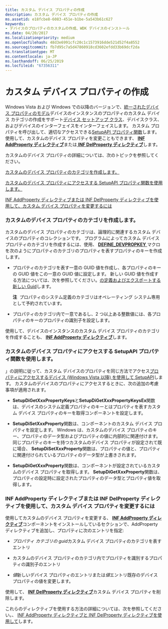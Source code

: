 ```yaml
---
title: カスタム デバイス プロパティの作成
description: カスタム デバイス プロパティの作成
ms.assetid: e18fcbe8-6083-451e-b1be-5a543b61c627
keywords:
- デバイスのプロパティのカスタムの作成、WDK デバイスのインストール
ms.date: 04/20/2017
ms.localizationpriority: medium
ms.openlocfilehash: 48d3e6991cfc20c1c1573916dde521d52f4a8552
ms.sourcegitcommit: fb7d95c7a5d47860918cd3602efdd33b69dcf2da
ms.translationtype: MT
ms.contentlocale: ja-JP
ms.lasthandoff: 06/25/2019
ms.locfileid: "67356311"
---
```

# <a name="creating-custom-device-properties"></a>カスタム デバイス プロパティの作成


Windows Vista および Windows での以降のバージョンで、[統一されたデバイス プロパティのモデル](unified-device-property-model--windows-vista-and-later-.md)デバイスのインスタンスのプロパティのカスタム デバイス カテゴリの作成をサポート[デバイス セットアップ クラス](device-setup-classes.md)、デバイスクラス、およびデバイスのインターフェイスをインターフェイスします。 カスタム プロパティを呼び出して、適切なアクセスできる[SetupAPI プロパティ関数](https://docs.microsoft.com/previous-versions/ff541483(v=vs.85))します。 使用して、カスタムのデバイス プロパティを変更こともできます、 [ **INF AddProperty ディレクティブ**](inf-addproperty-directive.md)または[ **INF DelProperty ディレクティブ**](inf-delproperty-directive.md)します。

カスタムのデバイス プロパティの詳細については、次のトピックを参照してください。

[カスタムのデバイス プロパティのカテゴリを作成します。](#creating-custom-device-property-categories)

[カスタムのデバイス プロパティにアクセスする SetupAPI プロパティ関数を使用します。](#using-the-setupapi-property-functions-to-access-custom-device-properti)

[INF AddProperty ディレクティブまたは INF DelProperty ディレクティブを使用して、カスタム デバイス プロパティを変更するには](#using-the-inf-addproperty-directive-or-the-inf-delproperty-directive-t)

### <a href="" id="creating-custom-device-property-categories"></a> カスタムのデバイス プロパティのカテゴリを作成します。

カスタムのデバイス プロパティのカテゴリは、論理的に関連するカスタム デバイスのプロパティのコレクションです。 プログラムによってカスタム デバイス プロパティのカテゴリを作成するには、使用、 [ **DEFINE_DEVPROPKEY** ](https://docs.microsoft.com/windows-hardware/drivers/install/define-devpropkey)マクロを次のようにプロパティのカテゴリのプロパティを表すプロパティのキーを作成します。

-   プロパティのカテゴリを表す一意の GUID 値を作成し、各プロパティのキーの GUID 値をこの一意の GUID 値に設定します。 新しい GUID 値を作成する方法については、次を参照してください。[の定義およびエクスポートする新しい Guid](https://docs.microsoft.com/windows-hardware/drivers/kernel/defining-and-exporting-new-guids)します。

    **注**  プロパティのシステム定義のカテゴリはオペレーティング システム専用として予約されています。

     

-   プロパティのカテゴリ内で一意であるし、2 つ以上ある整数値には、各プロパティのキーのプロパティの識別子を設定します。

使用して、デバイスのインスタンスのカスタム デバイス プロパティのカテゴリを作成することも、 [ **INF AddProperty ディレクティブ**](inf-addproperty-directive.md)します。

### <a href="" id="using-the-setupapi-property-functions-to-access-custom-device-properti"></a> カスタムのデバイス プロパティにアクセスする SetupAPI プロパティ関数を使用します。

」の説明に従って、カスタム デバイスのプロパティを同じ方法でアクセス[プロパティにアクセスするデバイス (Windows Vista 以降) を使用して SetupAPI](using-setupapi-to-access-device-properties--windows-vista-and-later-.md)します。 カスタムのデバイスのプロパティにアクセスするときに、次の追加の考慮事項が適用されます。

-   **SetupDiGetXxxPropertyKeys**と**SetupDiGetXxxPropertyKeysEx**関数は、デバイスのシステム定義プロパティのキーとはプロパティを表すカスタム デバイス プロパティのキーを取得コンポーネントを設定します。

-   **SetupDiSetXxxProperty**関数は、コンポーネントのカスタム デバイス プロパティを設定します。 Windows は、カスタムのデバイス プロパティのキー、プロパティのデータ型およびプロパティの値に内部的に関連付けます。 同じプロパティのキーを持つカスタムのデバイス プロパティが設定されて既に場合、 **SetupDiSetXxxProperty**関数は、プロパティの値と、プロパティに関連付けられているプロパティのデータ型が上書きされます。

-   **SetupDiGetXxxProperty**関数は、コンポーネントが設定されているカスタムのデバイス プロパティを取得します。 **SetupDiGetXxxProperty**関数は、プロパティの設定時に設定されたプロパティのデータ型とプロパティ値を取得します。

### <a href="" id="using-the-inf-addproperty-directive-or-the-inf-delproperty-directive-t"></a> INF AddProperty ディレクティブまたは INF DelProperty ディレクティブを使用して、カスタム デバイス プロパティを変更するには

使用してカスタムのデバイス プロパティを変更する、 [ **INF AddProperty ディレクティブ**](inf-addproperty-directive.md)コンポーネントをインストールしているセクションで、AddProperty ディレクティブを追加し、プロパティに次のエントリを指定:

-   *プロパティ カテゴリの guid*カスタム デバイス プロパティのカテゴリを表すエントリ

-   カスタムのデバイス プロパティのカテゴリ内でプロパティを識別するプロパティの識別子のエントリ

-   *値*新しいデバイス プロパティのエントリまたは*値*エントリ既存のデバイス プロパティの値を変更します。

使用して、 [ **INF DelProperty ディレクティブ**](inf-delproperty-directive.md)カスタム デバイス プロパティを削除します。

これらのディレクティブを使用する方法の詳細については、次を参照してください。、 [INF AddProperty ディレクティブと INF DelProperty ディレクティブを使用して](using-the-inf-addproperty-directive-and-the-inf-delproperty-directive.md)します。

 

 





